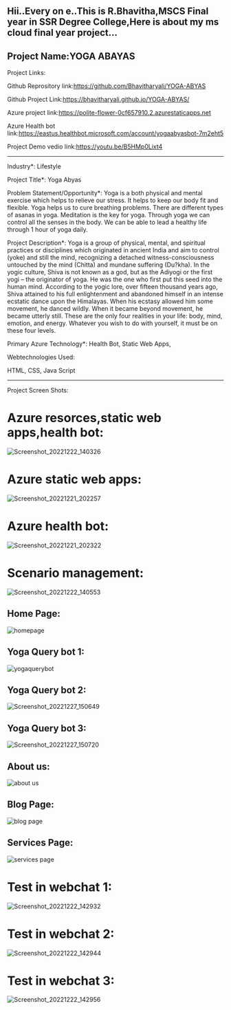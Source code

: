Hii..Every on e..This is R.Bhavitha,MSCS Final year in SSR Degree College,Here is about my ms cloud final year project...
------------------------------------------------------------------------------------------------------------------------------------------------------------------------
Project Name:YOGA ABAYAS
------------------------------------------------------------------------------------------------------------------------------------------------------------------------
Project Links:

Github  Reprository link:https://github.com/Bhavitharyali/YOGA-ABYAS

Github Project Link:https://bhavitharyali.github.io/YOGA-ABYAS/

Azure project link:https://polite-flower-0cf657910.2.azurestaticapps.net

Azure Health bot link:https://eastus.healthbot.microsoft.com/account/yogaabyasbot-7m2eht5

Project Demo vedio link:https://youtu.be/B5HMp0Lixt4

------------------------------------------------------------------------------------------------------------------------------------------------------------------------

Industry*:
Lifestyle

Project Title*:
Yoga Abyas

Problem Statement/Opportunity*:
Yoga is a both physical and mental exercise which helps to relieve our stress. It helps to keep our body fit and flexible. Yoga helps us to cure breathing problems. There are different types of asanas in yoga. Meditation is the key for yoga. Through yoga we can control all the senses in the body. We can be able to lead a healthy life through 1 hour of yoga daily.

Project Description*:
Yoga is a group of physical, mental, and spiritual practices or disciplines which originated in ancient India and aim to control (yoke) and still the mind, recognizing a detached witness-consciousness untouched by the mind (Chitta) and mundane suffering (Du?kha). In the yogic culture, Shiva is not known as a god, but as the Adiyogi or the first yogi – the originator of yoga. He was the one who first put this seed into the human mind. According to the yogic lore, over fifteen thousand years ago, Shiva attained to his full enlightenment and abandoned himself in an intense ecstatic dance upon the Himalayas. When his ecstasy allowed him some movement, he danced wildly. When it became beyond movement, he became utterly still. These are the only four realities in your life: body, mind, emotion, and energy. Whatever you wish to do with yourself, it must be on these four levels.

Primary Azure Technology*:
Health Bot, Static Web Apps,

Webtechnologies Used:

HTML,
CSS,
Java Script

-----------------------------------------------------------------------------------------------------------------------------------------------------------------------
Project Screen Shots:


# Azure resorces,static web apps,health bot:

![Screenshot_20221222_140326](https://user-images.githubusercontent.com/116258236/209095765-8edcec4b-45f3-47cf-8b91-65b1b50e9cd4.png)




# Azure static web apps:


![Screenshot_20221221_202257](https://user-images.githubusercontent.com/116258236/209095983-26885383-daf7-4b47-9634-aded3964d890.png)


# Azure health bot:


![Screenshot_20221221_202322](https://user-images.githubusercontent.com/116258236/209096191-dc90a783-23ce-442b-90c9-d358129f319e.png)


# Scenario management:


![Screenshot_20221222_140553](https://user-images.githubusercontent.com/116258236/209096426-68a4e664-1a2f-423f-af47-9e0e4870dbd4.png)


## Home Page:

![homepage](https://user-images.githubusercontent.com/116258236/206639068-611b5bb2-1689-4bd1-9465-f7d958fe6d6f.png)

## Yoga Query bot 1:

![yogaquerybot ](https://user-images.githubusercontent.com/116258236/206639054-cb0e7c60-e1fb-4913-9c49-3cbeb150d1c1.png)

## Yoga Query bot 2:

![Screenshot_20221227_150649](https://user-images.githubusercontent.com/116258236/209646732-29cae933-3545-4c53-b130-fc5a6fc5f216.png)


## Yoga Query bot 3:

![Screenshot_20221227_150720](https://user-images.githubusercontent.com/116258236/209646791-37483285-b7bd-479b-aa22-4b300f8a2b4f.png)


## About us:

![about us](https://user-images.githubusercontent.com/116258236/206639062-3b9086ba-f926-4219-b5e5-5fad300e974f.png)

## Blog Page:

![blog page](https://user-images.githubusercontent.com/116258236/206639067-859a9341-b2b4-4325-b64f-da753feed1be.png)

## Services Page:

![services page](https://user-images.githubusercontent.com/116258236/206639072-3c5d92b6-5e21-4cda-9693-a5e7d8e81fac.png)



# Test in webchat 1:


![Screenshot_20221222_142932](https://user-images.githubusercontent.com/116258236/209097413-917c01f7-49e4-42ac-8a8f-683852eae702.png)



# Test in webchat 2:


![Screenshot_20221222_142944](https://user-images.githubusercontent.com/116258236/209097565-67b8d022-090f-437e-8eb2-43ca829c40fe.png)


# Test in webchat 3:

![Screenshot_20221222_142956](https://user-images.githubusercontent.com/116258236/209097749-8f998bbc-0d36-4fd5-8e90-5de7fc1c98d3.png)













